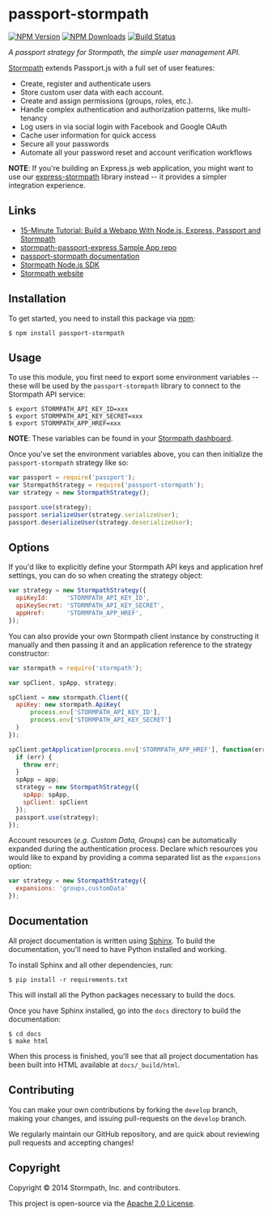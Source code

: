 # passport-stormpath

[![NPM Version](https://img.shields.io/npm/v/passport-stormpath.svg?style=flat)](https://npmjs.org/package/passport-stormpath)
[![NPM Downloads](http://img.shields.io/npm/dm/passport-stormpath.svg?style=flat)](https://npmjs.org/package/passport-stormpath)
[![Build Status](https://img.shields.io/travis/stormpath/passport-stormpath.svg?style=flat)](https://travis-ci.org/stormpath/passport-stormpath)

*A passport strategy for Stormpath, the simple user management API.*

[Stormpath](https://stormpath.com/) extends Passport.js with a full set of user features:

- Create, register and authenticate users
- Store custom user data with each account.
- Create and assign permissions (groups, roles, etc.).
- Handle complex authentication and authorization patterns, like multi-tenancy
- Log users in via social login with Facebook and Google OAuth
- Cache user information for quick access
- Secure all your passwords
- Automate all your password reset and account verification workflows

**NOTE**: If you're building an Express.js web application, you might want to
use our [express-stormpath](https://docs.stormpath.com/nodejs/express/index.html)
library instead -- it provides a simpler integration experience.

## Links
+ [15-Minute Tutorial: Build a Webapp With Node.js, Express, Passport and Stormpath](https://stormpath.com/blog/build-app-nodejs-express-passport-stormpath/)
+ [stormpath-passport-express Sample App repo](https://github.com/stormpath/stormpath-passport-express-sample)
+ [passport-stormpath documentation](https://docs.stormpath.com/nodejs/passport/)
+ [Stormpath Node.js SDK](https://github.com/stormpath/stormpath-sdk-node)
+ [Stormpath website](http://stormpath.com/)

## Installation

To get started, you need to install this package via
[npm](https://www.npmjs.org/package/passport-stormpath):

```console
$ npm install passport-stormpath
```


## Usage

To use this module, you first need to export some environment variables -- these
will be used by the `passport-stormpath` library to connect to the Stormpath API
service:

```console
$ export STORMPATH_API_KEY_ID=xxx
$ export STORMPATH_API_KEY_SECRET=xxx
$ export STORMPATH_APP_HREF=xxx
```

**NOTE**: These variables can be found in your
[Stormpath dashboard](https://api.stormpath.com/ui/dashboard).

Once you've set the environment variables above, you can then initialize the
`passport-stormpath` strategy like so:

```javascript
var passport = require('passport');
var StormpathStrategy = require('passport-stormpath');
var strategy = new StormpathStrategy();

passport.use(strategy);
passport.serializeUser(strategy.serializeUser);
passport.deserializeUser(strategy.deserializeUser);
```

## Options

If you'd like to explicitly define your Stormpath API keys and application href
settings, you can do so when creating the strategy object:

```javascript
var strategy = new StormpathStrategy({
  apiKeyId:     'STORMPATH_API_KEY_ID',
  apiKeySecret: 'STORMPATH_API_KEY_SECRET',
  appHref:      'STORMPATH_APP_HREF',
});
```

You can also provide your own Stormpath client instance by constructing it
manually and then passing it and an application reference to the strategy
constructor:

```javascript
var stormpath = require('stormpath');

var spClient, spApp, strategy;

spClient = new stormpath.Client({
  apiKey: new stormpath.ApiKey(
      process.env['STORMPATH_API_KEY_ID'],
      process.env['STORMPATH_API_KEY_SECRET']
  )
});

spClient.getApplication(process.env['STORMPATH_APP_HREF'], function(err, app) {
  if (err) {
    throw err;
  }
  spApp = app;
  strategy = new StormpathStrategy({
    spApp: spApp,
    spClient: spClient
  });
  passport.use(strategy);
});
```

Account resources (*e.g. Custom Data, Groups*) can be automatically expanded
during the authentication process.  Declare which resources you would like to
expand by providing a comma separated list as the `expansions` option:

```javascript
var strategy = new StormpathStrategy({
  expansions: 'groups,customData'
});
```


## Documentation

All project documentation is written using [Sphinx](http://sphinx-doc.org/).  To
build the documentation, you'll need to have Python installed and working.

To install Sphinx and all other dependencies, run:

```console
$ pip install -r requirements.txt
```

This will install all the Python packages necessary to build the docs.

Once you have Sphinx installed, go into the `docs` directory to build the
documentation:

```console
$ cd docs
$ make html
```

When this process is finished, you'll see that all project documentation has
been built into HTML available at `docs/_build/html`.


## Contributing

You can make your own contributions by forking the `develop` branch, making
your changes, and issuing pull-requests on the `develop` branch.

We regularly maintain our GitHub repository, and are quick about reviewing pull
requests and accepting changes!


## Copyright

Copyright &copy; 2014 Stormpath, Inc. and contributors.

This project is open-source via the [Apache 2.0 License](http://www.apache.org/licenses/LICENSE-2.0).
